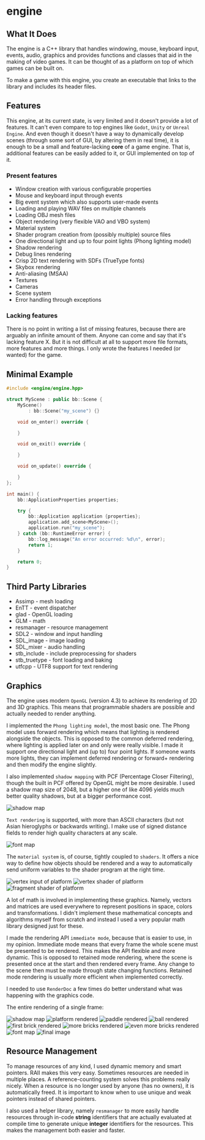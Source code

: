 # engine

## What It Does

The engine is a C++ library that handles windowing, mouse, keyboard input, events, audio, graphics and provides
functions and classes that aid in the making of video games. It can be thought of as a platform on top of which games
can be built on.

To make a game with this engine, you create an executable that links to the library and includes its header files.

## Features

This engine, at its current state, is very limited and it doesn't provide a lot of features. It can't even compare to
top engines like `Godot`, `Unity` or `Unreal Engine`. And even though it doesn't have a way to dynamically develop
scenes (through some sort of GUI, by altering them in real time), it is enough to be a small and feature-lacking
**core** of a game engine. That is, additional features can be easily added to it, or GUI implemented on top of it.

### Present features

- Window creation with various configurable properties
- Mouse and keyboard input through events
- Big event system which also supports user-made events
- Loading and playing WAV files on multiple channels
- Loading OBJ mesh files
- Object rendering (very flexible VAO and VBO system)
- Material system
- Shader program creation from (possibly multiple) source files
- One directional light and up to four point lights (Phong lighting model)
- Shadow rendering
- Debug lines rendering
- Crisp 2D text rendering with SDFs (TrueType fonts)
- Skybox rendering
- Anti-aliasing (MSAA)
- Textures
- Cameras
- Scene system
- Error handling through exceptions

### Lacking features

There is no point in writing a list of missing features, because there are arguably an infinite amount of them. Anyone
can come and say that it's lacking feature X. But it is not difficult at all to support more file formats, more features
and more things. I only wrote the features I needed (or wanted) for the game.

## Minimal Example

```c++
#include <engine/engine.hpp>

struct MyScene : public bb::Scene {
    MyScene()
        : bb::Scene("my_scene") {}

    void on_enter() override {

    }

    void on_exit() override {

    }

    void on_update() override {

    }
};

int main() {
    bb::ApplicationProperties properties;

    try {
        bb::Application application {properties};
        application.add_scene<MyScene>();
        application.run("my_scene");
    } catch (bb::RuntimeError error) {
        bb::log_message("An error occurred: %d\n", error);
        return 1;
    }

    return 0;
}
```

## Third Party Libraries

- Assimp - mesh loading
- EnTT - event dispatcher
- glad - OpenGL loading
- GLM - math
- resmanager - resource management
- SDL2 - window and input handling
- SDL_image - image loading
- SDL_mixer - audio handling
- stb_include - include preprocessing for shaders
- stb_truetype - font loading and baking
- utfcpp - UTF8 support for text rendering

## Graphics

The engine uses modern `OpenGL` (version 4.3) to achieve its rendering of 2D and 3D graphics. This means that
programmable shaders are possible and actually needed to render anything.

I implemented the `Phong lighting model`, the most basic one. The Phong model uses forward rendering which means that
lighting is rendered alongside the objects. This is opposed to the common deferred rendering, where lighting is applied
later on and only were really visible. I made it support one directional light and (up to) four point lights. If someone
wants more lights, they can implement deferred rendering or forward+ rendering and then modify the engine slightly.

I also implemented `shadow mapping` with PCF (Percentage Closer Filtering), though the built in PCF offered by OpenGL
might be more desirable. I used a shadow map size of 2048, but a higher one of like 4096 yields much better quality
shadows, but at a bigger performance cost.

![shadow map](/gallery/renderdoc/shadow_map.png)

`Text rendering` is supported, with more than ASCII characters (but not Asian hieroglyphs or backwards writing). I make
use of signed distance fields to render high quality characters at any scale.

![font map](/gallery/renderdoc/font_map.png)

The `material system` is, of course, tightly coupled to `shaders`. It offers a nice way to define how objects should be
rendered and a way to automatically send uniform variables to the shader program at the right time.

![vertex input of platform](/gallery/renderdoc/vertex_input.png)
![vertex shader of platform](/gallery/renderdoc/vertex_shader.png)
![fragment shader of platform](/gallery/renderdoc/fragment_shader.png)

A lot of math is involved in implementing these graphics. Namely, vectors and matrices are used everywhere to represent
positions in space, colors and transformations. I didn't implement these mathematical concepts and algorithms myself
from scratch and instead I used a very popular math library designed just for these.

I made the rendering API `immediate mode`, because that is easier to use, in my opinion. Immediate mode means that every
frame the whole scene must be presented to be rendered. This makes the API flexible and more dynamic. This is opposed
to retained mode rendering, where the scene is presented once at the start and then rendered every frame. Any change
to the scene then must be made through state changing functions. Retained mode rendering is usually more efficient when
implemented correctly.

I needed to use `RenderDoc` a few times do better understand what was happening with the graphics code.

The entire rendering of a single frame:

![shadow map](/gallery/renderdoc/1.png)
![platform rendered](/gallery/renderdoc/2.png)
![paddle rendered](/gallery/renderdoc/3.png)
![ball rendered](/gallery/renderdoc/4.png)
![first brick rendered](/gallery/renderdoc/5.png)
![more bricks rendered](/gallery/renderdoc/6.png)
![even more bricks rendered](/gallery/renderdoc/7.png)
![font map](/gallery/renderdoc/8.png)
![final image](/gallery/renderdoc/9.png)

## Resource Management

To manage resources of any kind, I used dynamic memory and smart pointers. RAII makes this very easy. Sometimes
resources are needed in multiple places. A reference-counting system solves this problems really nicely. When a resource
is no longer used by anyone (has no owners), it is automatically freed. It is important to know when to use unique and
weak pointers instead of shared pointers.

I also used a helper library, namely `resmanager` to more easily handle resources through in-code **string** identifiers
that are actually evaluated at compile time to generate unique **integer** identifiers for the resources. This makes
the management both easier and faster.
